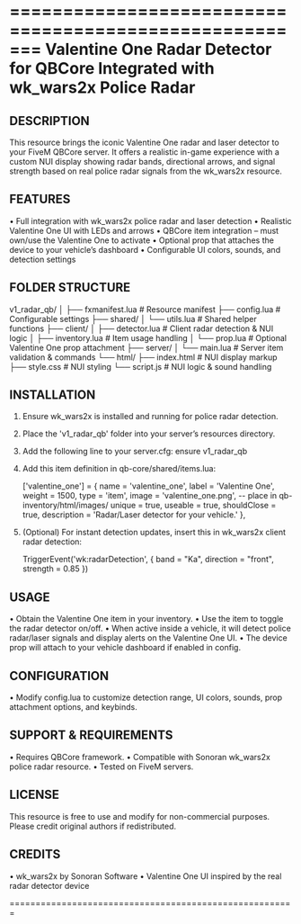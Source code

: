 =======================================================
        Valentine One Radar Detector for QBCore
          Integrated with wk_wars2x Police Radar
=======================================================

DESCRIPTION
-----------
This resource brings the iconic Valentine One radar and laser detector
to your FiveM QBCore server. It offers a realistic in-game experience
with a custom NUI display showing radar bands, directional arrows,
and signal strength based on real police radar signals from the
wk_wars2x resource.

FEATURES
--------
• Full integration with wk_wars2x police radar and laser detection
• Realistic Valentine One UI with LEDs and arrows
• QBCore item integration – must own/use the Valentine One to activate
• Optional prop that attaches the device to your vehicle’s dashboard
• Configurable UI colors, sounds, and detection settings

FOLDER STRUCTURE
----------------
v1_radar_qb/
│
├── fxmanifest.lua          # Resource manifest
├── config.lua              # Configurable settings
├── shared/
│    └── utils.lua          # Shared helper functions
├── client/
│    ├── detector.lua       # Client radar detection & NUI logic
│    ├── inventory.lua      # Item usage handling
│    └── prop.lua           # Optional Valentine One prop attachment
├── server/
│    └── main.lua           # Server item validation & commands
└── html/
     ├── index.html         # NUI display markup
     ├── style.css          # NUI styling
     └── script.js          # NUI logic & sound handling

INSTALLATION
------------
1. Ensure wk_wars2x is installed and running for police radar detection.
2. Place the 'v1_radar_qb' folder into your server’s resources directory.
3. Add the following line to your server.cfg:
   ensure v1_radar_qb
4. Add this item definition in qb-core/shared/items.lua:

   ['valentine_one'] = {
       name = 'valentine_one',
       label = 'Valentine One',
       weight = 1500,
       type = 'item',
       image = 'valentine_one.png',  -- place in qb-inventory/html/images/
       unique = true,
       useable = true,
       shouldClose = true,
       description = 'Radar/Laser detector for your vehicle.'
   },

5. (Optional) For instant detection updates, insert this in wk_wars2x client radar detection:

   TriggerEvent('wk:radarDetection', { band = "Ka", direction = "front", strength = 0.85 })

USAGE
-----
• Obtain the Valentine One item in your inventory.
• Use the item to toggle the radar detector on/off.
• When active inside a vehicle, it will detect police radar/laser signals
  and display alerts on the Valentine One UI.
• The device prop will attach to your vehicle dashboard if enabled in config.

CONFIGURATION
-------------
• Modify config.lua to customize detection range, UI colors, sounds,
  prop attachment options, and keybinds.

SUPPORT & REQUIREMENTS
----------------------
• Requires QBCore framework.
• Compatible with Sonoran wk_wars2x police radar resource.
• Tested on FiveM servers.

LICENSE
-------
This resource is free to use and modify for non-commercial purposes.
Please credit original authors if redistributed.

CREDITS
-------
• wk_wars2x by Sonoran Software
• Valentine One UI inspired by the real radar detector device

=======================================================
